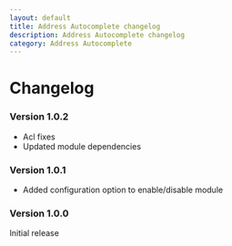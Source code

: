 ```yaml
---
layout: default
title: Address Autocomplete changelog
description: Address Autocomplete changelog
category: Address Autocomplete
---
```


# Changelog

### Version 1.0.2

 -  Acl fixes
 -  Updated module dependencies

### Version 1.0.1

 -  Added configuration option to enable/disable module

### Version 1.0.0

Initial release
